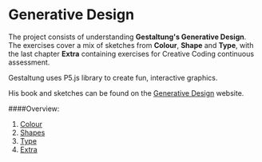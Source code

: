 # Generative Design

The project consists of understanding **Gestaltung's Generative Design**. The exercises cover a mix of sketches from **Colour**, **Shape** and **Type**, with the last chapter  **Extra** containing exercises for Creative Coding continuous assessment.

Gestaltung uses P5.js library to create fun, interactive graphics.

His book and sketches can be found on the [Generative Design](http://www.generative-gestaltung.de) website.

####Overview: 
1. [Colour](1_Colour/)
2. [Shapes](2_Shapes/)
3. [Type](3_Type/)
4. [Extra](4_Extra/)